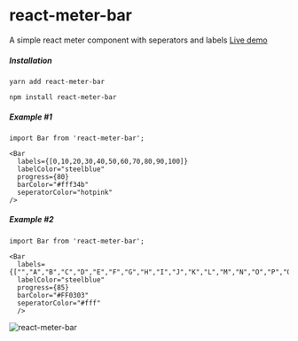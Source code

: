 # react-meter-bar

A simple react meter component with seperators and labels
[Live demo](https://noor0.github.io/react-meter-bar/ "Live demo")

##### Installation
```
yarn add react-meter-bar
```

```
npm install react-meter-bar
```

##### Example #1
```
import Bar from 'react-meter-bar';

<Bar
  labels={[0,10,20,30,40,50,60,70,80,90,100]}
  labelColor="steelblue"
  progress={80}
  barColor="#fff34b"
  seperatorColor="hotpink"
/>
```

##### Example #2
```
import Bar from 'react-meter-bar';

<Bar
  labels={["","A","B","C","D","E","F","G","H","I","J","K","L","M","N","O","P","Q","R","S","T"]}
  labelColor="steelblue"
  progress={85}
  barColor="#FF0303"
  seperatorColor="#fff"
  />
```

![react-meter-bar](https://i.imgur.com/rVpEEXf.png "react-meter-bar")
